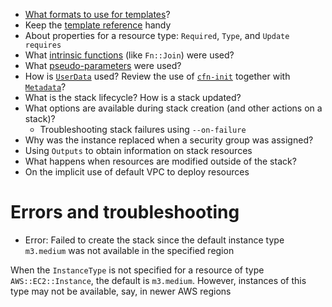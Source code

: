 - [What formats to use for templates](https://docs.aws.amazon.com/AWSCloudFormation/latest/UserGuide/template-formats.html)?
- Keep the [template reference](https://docs.aws.amazon.com/AWSCloudFormation/latest/UserGuide/template-reference.html) handy
- About properties for a resource type: `Required`, `Type`, and `Update requires`
- What [intrinsic functions](https://docs.aws.amazon.com/AWSCloudFormation/latest/UserGuide/intrinsic-function-reference.html) (like `Fn::Join`) were used?
- What [pseudo-parameters](https://docs.aws.amazon.com/AWSCloudFormation/latest/UserGuide/pseudo-parameter-reference.html) were used?
- How is [`UserData`](https://docs.aws.amazon.com/AWSCloudFormation/latest/UserGuide/aws-properties-ec2-instance.html#cfn-ec2-instance-userdata) used? Review the use of [`cfn-init`](https://docs.aws.amazon.com/AWSCloudFormation/latest/UserGuide/cfn-init.html) together with [`Metadata`](https://docs.aws.amazon.com/AWSCloudFormation/latest/UserGuide/metadata-section-structure.html)?
- What is the stack lifecycle? How is a stack updated?
- What options are available during stack creation (and other actions on a stack)?
    - Troubleshooting stack failures using `--on-failure`
- Why was the instance replaced when a security group was assigned?
- Using `Outputs` to obtain information on stack resources
- What happens when resources are modified outside of the stack?
- On the implicit use of default VPC to deploy resources

Errors and troubleshooting
====

- Error: Failed to create the stack since the default instance type `m3.medium` was not available in the specified region

When the `InstanceType` is not specified for a resource of type `AWS::EC2::Instance`, the default is `m3.medium`. However, instances of this type may not be available, say, in newer AWS regions


